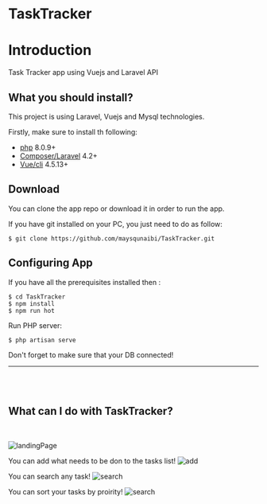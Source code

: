 # TaskTracker


# Introduction

Task Tracker app using Vuejs and Laravel API

## What you should install?

This project is using Laravel, Vuejs and Mysql technologies.


Firstly, make sure to install th following:

-   [php](https://expressjs.com/) 8.0.9+
-   [Composer/Laravel](https://laravel.com/docs/4.2) 4.2+
-   [Vue/cli](https://cli.vuejs.org/guide/installation.html) 4.5.13+


## Download

You can clone the app repo or download it in order to run the app.

If you have git installed on your PC, you just need to do as follow:

```
$ git clone https://github.com/maysqunaibi/TaskTracker.git
```

## Configuring App

If you have all the prerequisites installed then :

```
$ cd TaskTracker
$ npm install
$ npm run hot
```

Run PHP server:

```
$ php artisan serve

```
Don't forget to make sure that your DB connected!

----------------------------
<br>
<br>

## What can I do with TaskTracker?
<br>

![landingPage](https://imgur.com/KAtLCeY.png)

You can add what needs to be don to the tasks list!
![add](https://imgur.com/lcDSV42.png)

You can search any task!
![search](https://imgur.com/k540guz.png)

You can sort your tasks by proirity!
![search](https://imgur.com/punQ36C.png)